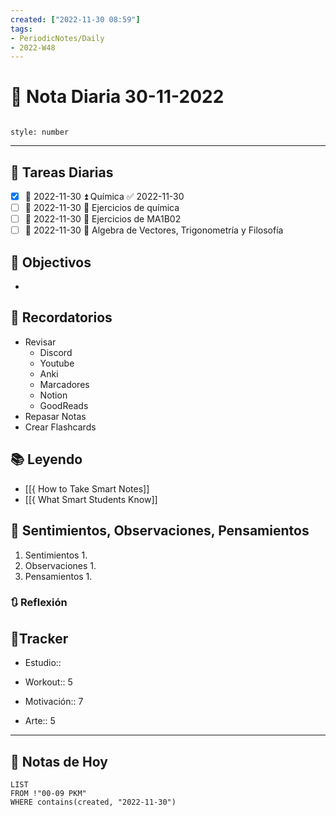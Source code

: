```yaml
---
created: ["2022-11-30 08:59"]
tags:
- PeriodicNotes/Daily
- 2022-W48
---
```


# 📅 Nota Diaria 30-11-2022
```toc

style: number

```

---
## 🔷 Tareas Diarias
- [x] 📅 2022-11-30 ⏫ Química ✅ 2022-11-30
- [ ] 📅 2022-11-30 🔼 Ejercicios de química
- [ ] 📅 2022-11-30 🔼 Ejercicios de MA1B02
- [ ] 📅 2022-11-30 🔽 Algebra de Vectores, Trigonometría y Filosofía

## 🎯 Objectivos
- 
## 📕 Recordatorios
- Revisar
	- Discord
	- Youtube
	- Anki
	- Marcadores
	- Notion
	- GoodReads
- Repasar Notas
- Crear Flashcards

## 📚 Leyendo
- [[{ How to Take Smart Notes]]
- [[{ What Smart Students Know]]
## 💬 Sentimientos, Observaciones, Pensamientos 
1. Sentimientos
	1. 
2. Observaciones
	1. 
3. Pensamientos
	1. 
### 🔃 Reflexión

## 🔷Tracker

- Estudio::

- Workout:: 5

- Motivación:: 7

- Arte:: 5
---

## 📅 Notas de Hoy
```dataview
LIST 
FROM !"00-09 PKM" 
WHERE contains(created, "2022-11-30")
```